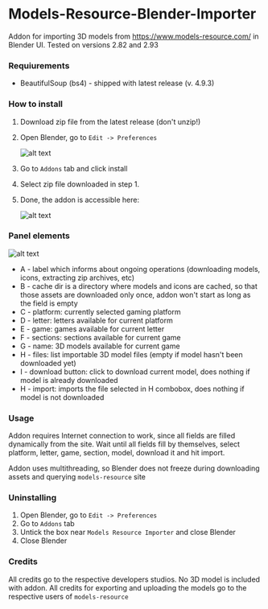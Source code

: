 # Models-Resource-Blender-Importer
Addon for importing 3D models from https://www.models-resource.com/ in Blender UI. Tested on versions 2.82 and 2.93

### Requiurements

- BeautifulSoup (bs4) - shipped with latest release (v. 4.9.3)

### How to install

1. Download zip file from the latest release (don't unzip!)

2. Open Blender, go to `Edit -> Preferences` 

   ![alt text](https://github.com/banan039pl/Models-Resource-Blender-Importer/blob/main/images/3.png)

3. Go to `Addons` tab and click install

4. Select zip file downloaded in step 1.

5. Done, the addon is accessible here:  

   ![alt text](https://github.com/banan039pl/Models-Resource-Blender-Importer/blob/main/images/4.png)

### Panel elements

 ![alt text](https://github.com/banan039pl/Models-Resource-Blender-Importer/blob/main/images/5.png)

- A - label which informs about ongoing operations (downloading models, icons, extracting zip archives, etc)
- B - cache dir is a directory where models and icons are cached, so that those assets are downloaded only once, addon won't start as long as the field is empty
- C - platform: currently selected gaming platform
- D - letter: letters available for current platform
- E - game: games available for current letter
- F - sections: sections available for current game
- G - name: 3D models available for current game
- H - files: list importable 3D model files (empty if model hasn't been downloaded yet)
- I - download button: click to download current model, does nothing if model is already downloaded
- H - import: imports the file selected in H combobox, does nothing if model is not downloaded

### Usage

Addon requires Internet connection to work, since all fields are filled dynamically from the site. Wait until all fields fill by themselves, select platform, letter, game, section, model, download it and hit import. 

Addon uses multithreading, so Blender does not freeze during downloading assets and querying `models-resource` site

### Uninstalling

1. Open Blender, go to `Edit -> Preferences`
2. Go to `Addons` tab
3. Untick the box near `Models Resource Importer` and close Blender
4. Close Blender

### Credits 

All credits go to the respective developers studios. No 3D model is included with addon. All credits for exporting and uploading the models go to the respective users of `models-resource`

